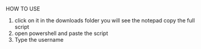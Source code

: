 HOW TO USE 
1. click on it in the downloads folder you will see the notepad copy the full script
2. open powershell and paste the script
3. Type the username 

